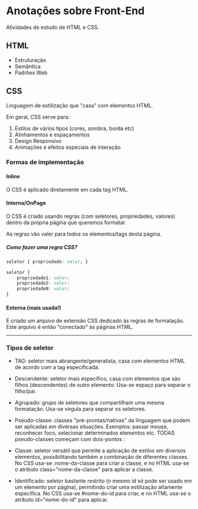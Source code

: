 # Anotações sobre Front-End

Atividades de estudo de HTML e CSS.

## HTML

- Estruturação
- Semântica
- Padrões Web

## CSS

Linguagem de estilização que "casa" com elementos HTML.

Em geral, CSS serve para:

1. Estilos de vários tipos (cores, sombra, borda etc)
2. Alinhamentos e espaçamentos
3. Design Responsivo
4. Animações e efeitos especiais de interação

### Formas de implementação

#### Inline

O CSS é aplicado diretamente em cada tag HTML.

#### Interna/OnPage

O CSS é criado usando regras (com seletores, propriedades, valores) dentro da própria página que queremos formatar.

As regras vão valer para todos os elementos/tags desta página.

##### Como fazer uma regra CSS?

```css
seletor { propriedade: valor; }

seletor {
    propriedade1: valor;
    propriedade2: valor;
    propriedadeN: valor;
}
```

#### Externa (mais usada!)

É criado um arquivo de extensão CSS dedicado às regras de formatação. Este arquivo é então "conectado" às páginas HTML.

--- 

### Tipos de seletor

- TAG: seletor mais abrangente/generalista, casa com elementos HTML de acordo com a tag especificada.

- Descendente: seletor mais específico, casa com elementos que são filhos (descendentes) de outro elemento. Usa-se espaço para separar o filho/pai.

- Agrupado: grupo de seletores que compartilham uma mesma formatação. Usa-se vírgula para separar os seletores.

- Pseudo-classe: classes "pré-prontas/nativas" da linguagem que podem ser aplicadas em diversas situações. Exemplos: passar mouse, reconhecer foco, selecionar determinados elementos etc. TODAS pseudo-classes começam com dois-pontos :

- Classe: seletor versátil que permite a aplicação de estilos em diversos elementos, possibilitando também a combinação de diferentes classes. No CSS usa-se .nome-da-classe para criar a classe, e no HTML usa-se o atributo class="nome-da-classe" para aplicar a classe.

- Identificado: seletor bastante restrito (o mesmo id só pode ser usado em um elemento por página), permitindo criar uma estilização altamente específica. No CSS usa-se #nome-do-id para criar, e no HTML usa-se o atributo id="nome-do-id" para aplicar.
